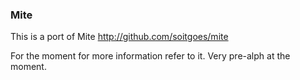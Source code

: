 ### Mite

This is a port of Mite http://github.com/soitgoes/mite 

For the moment for more information refer to it.  Very pre-alph at the moment.
